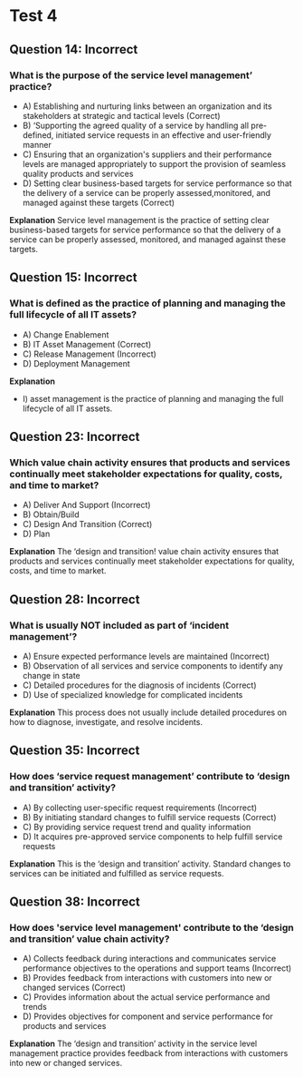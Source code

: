 # Test 4

## Question 14: Incorrect

### What is the purpose of the service level management’ practice?

- A) Establishing and nurturing links between an organization and its stakeholders at strategic and tactical levels (Correct)
- B) ‘Supporting the agreed quality of a service by handling all pre-defined, initiated service requests in an effective and user-friendly manner
- C) Ensuring that an organization's suppliers and their performance levels are managed appropriately to support the provision of seamless quality products and services
- D) Setting clear business-based targets for service performance so that the delivery of a service can be properly assessed,monitored, and managed against these targets (Correct)

**Explanation**
Service level management is the practice of setting clear business-based targets for service performance so that the delivery of a service can be properly assessed, monitored, and managed against these targets.


## Question 15: Incorrect

### What is defined as the practice of planning and managing the full lifecycle of all IT assets?

- A) Change Enablement
- B) IT Asset Management (Correct)
- C) Release Management (Incorrect)
- D) Deployment Management

**Explanation**
- I) asset management is the practice of planning and managing the full lifecycle of all IT assets.


## Question 23: Incorrect

### Which value chain activity ensures that products and services continually meet stakeholder expectations for quality, costs, and time to market?

- A) Deliver And Support (Incorrect)
- B) Obtain/Build
- C) Design And Transition (Correct)
- D) Plan

**Explanation**
The ‘design and transition! value chain activity ensures that products and services continually meet stakeholder expectations for quality, costs, and time to market.


## Question 28: Incorrect

### What is usually NOT included as part of ‘incident management’?

- A) Ensure expected performance levels are maintained (Incorrect)
- B) Observation of all services and service components to identify any change in state
- C) Detailed procedures for the diagnosis of incidents (Correct)
- D) Use of specialized knowledge for complicated incidents

**Explanation**
This process does not usually include detailed procedures on how to diagnose, investigate, and resolve incidents.


## Question 35: Incorrect

### How does ‘service request management’ contribute to ‘design and transition’ activity?

- A) By collecting user-specific request requirements (Incorrect)
- B) By initiating standard changes to fulfill service requests (Correct)
- C) By providing service request trend and quality information
- D) It acquires pre-approved service components to help fulfill service requests

**Explanation**
This is the ‘design and transition’ activity. Standard changes to services can be initiated and fulfilled as service requests.

## Question 38: Incorrect

### How does 'service level management' contribute to the ‘design and transition’ value chain activity?

- A) Collects feedback during interactions and communicates service performance objectives to the operations and support teams (Incorrect)
- B) Provides feedback from interactions with customers into new or changed services (Correct)
- C) Provides information about the actual service performance and trends
- D) Provides objectives for component and service performance for products and services

**Explanation**
The ‘design and transition’ activity in the service level management practice provides feedback from interactions with customers into new or changed services.
